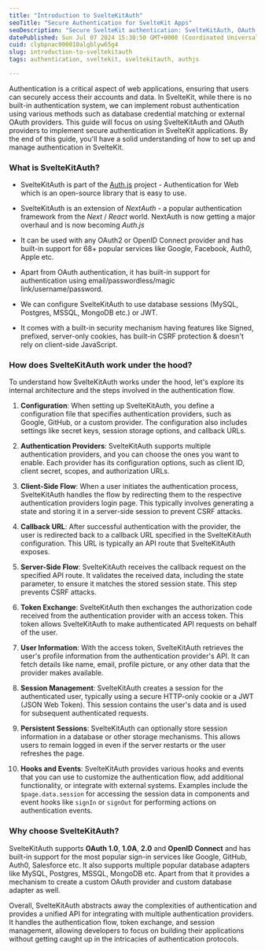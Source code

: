 ```yaml
---
title: "Introduction to SvelteKitAuth"
seoTitle: "Secure Authentication for SvelteKit Apps"
seoDescription: "Secure SvelteKit authentication: SvelteKitAuth, OAuth providers setup, management, and integration of multiple methods"
datePublished: Sun Jul 07 2024 15:30:50 GMT+0000 (Coordinated Universal Time)
cuid: clybpnac000010algblyw65g4
slug: introduction-to-sveltekitauth
tags: authentication, sveltekit, sveltekitauth, authjs

---
```


Authentication is a critical aspect of web applications, ensuring that users can securely access their accounts and data. In SvelteKit, while there is no built-in authentication system, we can implement robust authentication using various methods such as database credential matching or external OAuth providers. This guide will focus on using SvelteKitAuth and OAuth providers to implement secure authentication in SvelteKit applications. By the end of this guide, you'll have a solid understanding of how to set up and manage authentication in SvelteKit.

### **What is SvelteKitAuth?**

* SvelteKitAuth is part of the [Auth.js](https://authjs.dev/) project - Authentication for Web which is an open-source library that is easy to use.
    
* SvelteKitAuth is an extension of *NextAuth* - a popular authentication framework from the *Next* / *React* world. NextAuth is now getting a major overhaul and is now becoming *Auth.js*
    
* It can be used with any OAuth2 or OpenID Connect provider and has built-in support for 68+ popular services like Google, Facebook, Auth0, Apple etc.
    
* Apart from OAuth authentication, it has built-in support for authentication using email/passwordless/magic link/username/password.
    
* We can configure SvelteKitAuth to use database sessions (MySQL, Postgres, MSSQL, MongoDB etc.) or JWT.
    
* It comes with a built-in security mechanism having features like Signed, prefixed, server-only cookies, has built-in CSRF protection & doesn't rely on client-side JavaScript.
    

### **How does SvelteKitAuth work under the hood?**

To understand how SvelteKitAuth works under the hood, let's explore its internal architecture and the steps involved in the authentication flow.

1. **Configuration**: When setting up SvelteKitAuth, you define a configuration file that specifies authentication providers, such as Google, GitHub, or a custom provider. The configuration also includes settings like secret keys, session storage options, and callback URLs.
    
2. **Authentication Providers**: SvelteKitAuth supports multiple authentication providers, and you can choose the ones you want to enable. Each provider has its configuration options, such as client ID, client secret, scopes, and authorization URLs.
    
3. **Client-Side Flow**: When a user initiates the authentication process, SvelteKitAuth handles the flow by redirecting them to the respective authentication providers login page. This typically involves generating a state and storing it in a server-side session to prevent CSRF attacks.
    
4. **Callback URL**: After successful authentication with the provider, the user is redirected back to a callback URL specified in the SvelteKitAuth configuration. This URL is typically an API route that SvelteKitAuth exposes.
    
5. **Server-Side Flow**: SvelteKitAuth receives the callback request on the specified API route. It validates the received data, including the state parameter, to ensure it matches the stored session state. This step prevents CSRF attacks.
    
6. **Token Exchange**: SvelteKitAuth then exchanges the authorization code received from the authentication provider with an access token. This token allows SvelteKitAuth to make authenticated API requests on behalf of the user.
    
7. **User Information**: With the access token, SvelteKitAuth retrieves the user's profile information from the authentication provider's API. It can fetch details like name, email, profile picture, or any other data that the provider makes available.
    
8. **Session Management**: SvelteKitAuth creates a session for the authenticated user, typically using a secure HTTP-only cookie or a JWT (JSON Web Token). This session contains the user's data and is used for subsequent authenticated requests.
    
9. **Persistent Sessions**: SvelteKitAuth can optionally store session information in a database or other storage mechanisms. This allows users to remain logged in even if the server restarts or the user refreshes the page.
    
10. **Hooks and Events**: SvelteKitAuth provides various hooks and events that you can use to customize the authentication flow, add additional functionality, or integrate with external systems. Examples include the `$page.data.session` for accessing the session data in components and event hooks like `signIn` or `signOut` for performing actions on authentication events.
    

### **Why choose SvelteKitAuth?**

SvelteKitAuth supports **OAuth 1.0**, **1.0A**, **2.0** and **OpenID Connect** and has built-in support for the most popular sign-in services like Google, GitHub, Auth0, Salesforce etc. It also supports multiple popular database adapters like MySQL, Postgres, MSSQL, MongoDB etc. Apart from that it provides a mechanism to create a custom OAuth provider and custom database adapter as well.

Overall, SvelteKitAuth abstracts away the complexities of authentication and provides a unified API for integrating with multiple authentication providers. It handles the authentication flow, token exchange, and session management, allowing developers to focus on building their applications without getting caught up in the intricacies of authentication protocols.